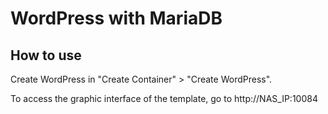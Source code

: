 WordPress with MariaDB
=========

## How to use 
Create WordPress in "Create Container" > "Create WordPress".

To access the graphic interface of the template, go to http://NAS_IP:10084
